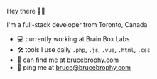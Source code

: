 Hey there 👋🏼

I'm a full-stack developer from Toronto, Canada 

- 💻 currently working at Brain Box Labs
- 🛠 tools I use daily `.php`, `.js`, `.vue`, `.html`, `.css`
- 🏢 can find me at [brucebrophy.com](https://brucebrophy.com)
- 💬 ping me at [bruce@brucebrophy.com](mailto:bruce@brucebrophy.com)
